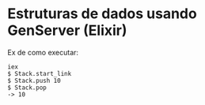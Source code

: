 # Estruturas de dados usando GenServer (Elixir)

Ex de como executar:
```
iex
$ Stack.start_link
$ Stack.push 10
$ Stack.pop
-> 10
```
